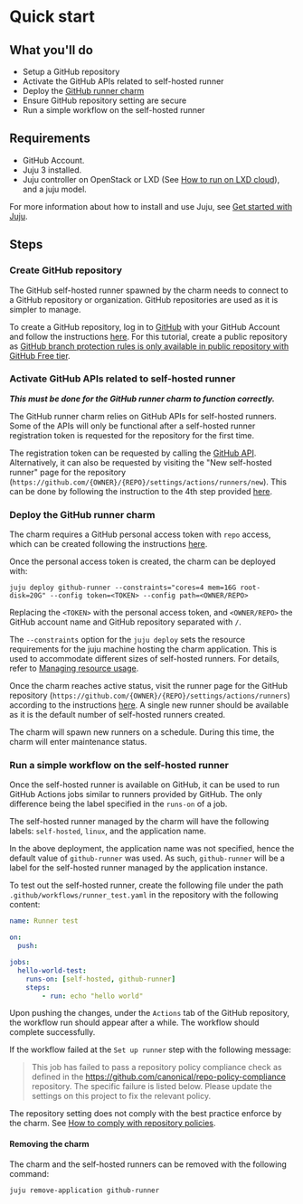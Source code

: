 # Quick start

## What you'll do

- Setup a GitHub repository
- Activate the GitHub APIs related to self-hosted runner
- Deploy the [GitHub runner charm](https://charmhub.io/github-runner)
- Ensure GitHub repository setting are secure
- Run a simple workflow on the self-hosted runner

## Requirements

- GitHub Account.
- Juju 3 installed.
- Juju controller on OpenStack or LXD (See [How to run on LXD cloud](https://charmhub.io/github-runner/docs/run-on-lxd)), and a juju model.

For more information about how to install and use Juju, see [Get started with Juju](https://juju.is/docs/olm/get-started-with-juju).

## Steps

### Create GitHub repository

The GitHub self-hosted runner spawned by the charm needs to connect to a GitHub repository or organization. GitHub repositories are used as it is simpler to manage.

To create a GitHub repository, log in to [GitHub](https://github.com) with your GitHub Account and follow the instructions [here](https://docs.github.com/en/get-started/quickstart/create-a-repo#create-a-repository). For this tutorial, create a public repository as [GitHub branch protection rules is only available in public repository with GitHub Free tier](https://docs.github.com/en/repositories/configuring-branches-and-merges-in-your-repository/managing-protected-branches/managing-a-branch-protection-rule).

### Activate GitHub APIs related to self-hosted runner

***This must be done for the GitHub runner charm to function correctly.***

The GitHub runner charm relies on GitHub APIs for self-hosted runners. Some of the APIs will only be functional after a self-hosted runner registration token is requested for the repository for the first time.

The registration token can be requested by calling the [GitHub API](https://docs.github.com/en/rest/actions/self-hosted-runners?apiVersion=2022-11-28#create-a-registration-token-for-a-repository). Alternatively, it can also be requested by visiting the "New self-hosted runner" page for the repository (`https://github.com/{OWNER}/{REPO}/settings/actions/runners/new`). This can be done by following the instruction to the 4th step provided [here](https://docs.github.com/en/actions/hosting-your-own-runners/managing-self-hosted-runners/adding-self-hosted-runners#adding-a-self-hosted-runner-to-a-repository).

### Deploy the GitHub runner charm

The charm requires a GitHub personal access token with `repo` access, which can be created following the instructions [here](https://docs.github.com/en/authentication/keeping-your-account-and-data-secure/managing-your-personal-access-tokens#creating-a-personal-access-token-classic).

Once the personal access token is created, the charm can be deployed with:

```shell
juju deploy github-runner --constraints="cores=4 mem=16G root-disk=20G" --config token=<TOKEN> --config path=<OWNER/REPO>
```

Replacing the `<TOKEN>` with the personal access token, and `<OWNER/REPO>` the GitHub account name and GitHub repository separated with `/`.

The `--constraints` option for the `juju deploy` sets the resource requirements for the juju machine hosting the charm application. This is used to accommodate different sizes of self-hosted runners. For details, refer to [Managing resource usage](https://charmhub.io/github-runner/docs/managing-resource-usage).

Once the charm reaches active status, visit the runner page for the GitHub repository (`https://github.com/{OWNER}/{REPO}/settings/actions/runners`) according to the instructions [here](https://docs.github.com/en/actions/hosting-your-own-runners/managing-self-hosted-runners/using-self-hosted-runners-in-a-workflow#viewing-available-runners-for-a-repository). A single new runner should be available as it is the default number of self-hosted runners created.

The charm will spawn new runners on a schedule. During this time, the charm will enter maintenance status.

### Run a simple workflow on the self-hosted runner

Once the self-hosted runner is available on GitHub, it can be used to run GitHub Actions jobs similar to runners provided by GitHub. The only difference being the label specified in the `runs-on` of a job.

The self-hosted runner managed by the charm will have the following labels: `self-hosted`, `linux`, and the application name.

In the above deployment, the application name was not specified, hence the default value of `github-runner` was used. As such, `github-runner` will be a label for the self-hosted runner managed by the application instance.

To test out the self-hosted runner, create the following file under the path `.github/workflows/runner_test.yaml` in the repository with the following content:

```yaml
name: Runner test

on:
  push:

jobs:
  hello-world-test:
    runs-on: [self-hosted, github-runner]
    steps:
        - run: echo "hello world"
```

Upon pushing the changes, under the `Actions` tab of the GitHub repository, the workflow run should appear after a while. The workflow should complete successfully.

If the workflow failed at the `Set up runner` step with the following message:

> This job has failed to pass a repository policy compliance check as defined in the https://github.com/canonical/repo-policy-compliance repository. The specific failure is listed below. Please update the settings on this project to fix the relevant policy.

The repository setting does not comply with the best practice enforce by the charm. See [How to comply with repository policies](https://charmhub.io/github-runner/docs/repo-policy).

#### Removing the charm

The charm and the self-hosted runners can be removed with the following command:

```shell
juju remove-application github-runner
```
